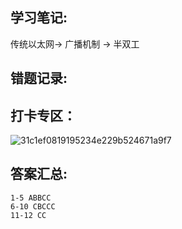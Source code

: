 ## 学习笔记:
传统以太网-> 广播机制 -> 半双工

## 错题记录:



## 打卡专区：
![31c1ef0819195234e229b524671a9f7](https://user-images.githubusercontent.com/68007558/180250459-e9f9130b-8f19-4771-ab88-f6c43c38b4ee.jpg)


## 答案汇总: 

```
1-5 ABBCC
6-10 CBCCC
11-12 CC

```
